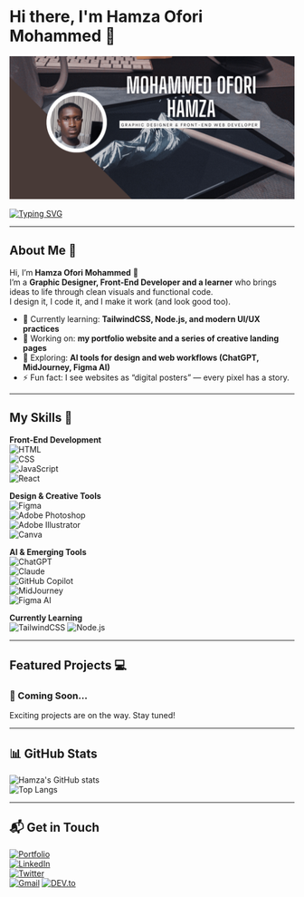 # Hi there, I'm Hamza Ofori Mohammed 👋

![Banner](banner.png)

[![Typing SVG](https://readme-typing-svg.herokuapp.com?size=24&color=FF5733&width=500&lines=Graphic+Designer;Front-End+Web+Developer;Creative+Problem+Solver)](https://git.io/typing-svg)

---

## About Me 🚀

Hi, I’m **Hamza Ofori Mohammed** 👋  
I’m a **Graphic Designer, Front-End Developer and a learner** who brings ideas to life through clean visuals and functional code.  
I design it, I code it, and I make it work (and look good too).   

- 🌱 Currently learning: **TailwindCSS, Node.js, and modern UI/UX practices**  
- 🔭 Working on: **my portfolio website and a series of creative landing pages**  
- 🤖 Exploring: **AI tools for design and web workflows (ChatGPT, MidJourney, Figma AI)**  
- ⚡ Fun fact: I see websites as “digital posters” — every pixel has a story.  
  

---

## My Skills 🧠  

**Front-End Development**  
![HTML](https://img.shields.io/badge/-HTML-E34F26?style=flat-square&logo=html5&logoColor=white)  
![CSS](https://img.shields.io/badge/-CSS-1572B6?style=flat-square&logo=css3&logoColor=white)  
![JavaScript](https://img.shields.io/badge/-JavaScript-F7DF1E?style=flat-square&logo=javascript&logoColor=black)  
![React](https://img.shields.io/badge/-React-61DAFB?style=flat-square&logo=react&logoColor=black)  

**Design & Creative Tools**  
![Figma](https://img.shields.io/badge/-Figma-FF7262?style=flat-square&logo=figma&logoColor=white)  
![Adobe Photoshop](https://img.shields.io/badge/-Photoshop-31A8FF?style=flat-square&logo=adobephotoshop&logoColor=white)  
![Adobe Illustrator](https://img.shields.io/badge/-Illustrator-FF9A00?style=flat-square&logo=adobeillustrator&logoColor=white)  
![Canva](https://img.shields.io/badge/-Canva-00C4CC?style=flat-square&logo=canva&logoColor=white)  

**AI & Emerging Tools**  
![ChatGPT](https://img.shields.io/badge/-ChatGPT-412991?style=flat-square&logo=openai&logoColor=white)  
![Claude](https://img.shields.io/badge/-Claude-000000?style=flat-square&logo=anthropic&logoColor=white)  
![GitHub Copilot](https://img.shields.io/badge/-GitHub_Copilot-000000?style=flat-square&logo=githubcopilot&logoColor=white)  
![MidJourney](https://img.shields.io/badge/-MidJourney-000000?style=flat-square&logoColor=white)  
![Figma AI](https://img.shields.io/badge/-Figma_AI-FF7262?style=flat-square&logo=figma&logoColor=white)  







**Currently Learning**  
![TailwindCSS](https://img.shields.io/badge/-TailwindCSS-38B2AC?style=flat-square&logo=tailwind-css&logoColor=white)
![Node.js](https://img.shields.io/badge/-Node.js-339933?style=flat-square&logo=node.js&logoColor=white)

---
## Featured Projects 💻  

### 🚧 Coming Soon...  
Exciting projects are on the way. Stay tuned!   


---

## 📊 GitHub Stats

![Hamza's GitHub stats](https://github-readme-stats.vercel.app/api?username=trevv-tha&show_icons=true&theme=radical)  
![Top Langs](https://github-readme-stats.vercel.app/api/top-langs/?username=trevv-tha&layout=compact&theme=radical)

---

## 📬 Get in Touch  

[![Portfolio](https://img.shields.io/badge/Portfolio-255E63?style=for-the-badge&logo=About.me&logoColor=white)](https://yourwebsite.com)  
[![LinkedIn](https://img.shields.io/badge/LinkedIn-0A66C2?style=for-the-badge&logo=linkedin&logoColor=white)](https://linkedin.com/in/hamzaoforimohammed)  
[![Twitter](https://img.shields.io/badge/Twitter-1DA1F2?style=for-the-badge&logo=twitter&logoColor=white)](https://twitter.com/ii_trevv)  
[![Gmail](https://img.shields.io/badge/Gmail-D14836?style=for-the-badge&logo=gmail&logoColor=white)](https://mail.google.com/mail/?view=cm&fs=1&to=hamzaoforimohammed@gmail.com)
[![DEV.to](https://img.shields.io/badge/DEV.to-0A0A0A?style=for-the-badge&logo=devdotto&logoColor=white)](https://dev.to/trevv-tha)

